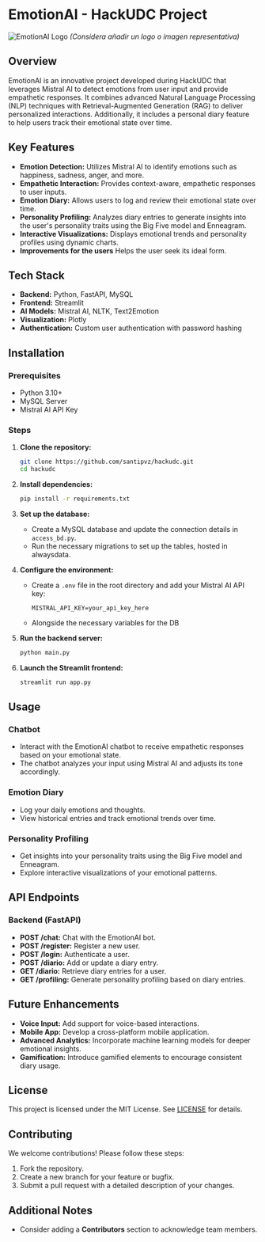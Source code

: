 # EmotionAI - HackUDC Project

![EmotionAI Logo](#) *(Considera añadir un logo o imagen representativa)*

## Overview

EmotionAI is an innovative project developed during HackUDC that leverages Mistral AI to detect emotions from user input and provide empathetic responses. It combines advanced Natural Language Processing (NLP) techniques with Retrieval-Augmented Generation (RAG) to deliver personalized interactions. Additionally, it includes a personal diary feature to help users track their emotional state over time.

## Key Features

- **Emotion Detection:** Utilizes Mistral AI to identify emotions such as happiness, sadness, anger, and more.
- **Empathetic Interaction:** Provides context-aware, empathetic responses to user inputs.
- **Emotion Diary:** Allows users to log and review their emotional state over time.
- **Personality Profiling:** Analyzes diary entries to generate insights into the user's personality traits using the Big Five model and Enneagram.
- **Interactive Visualizations:** Displays emotional trends and personality profiles using dynamic charts.
- **Improvements for the users** Helps the user seek its ideal form.
## Tech Stack

- **Backend:** Python, FastAPI, MySQL  
- **Frontend:** Streamlit  
- **AI Models:** Mistral AI, NLTK, Text2Emotion  
- **Visualization:** Plotly  
- **Authentication:** Custom user authentication with password hashing  

## Installation

### Prerequisites

- Python 3.10+
- MySQL Server
- Mistral AI API Key

### Steps

1. **Clone the repository:**
   ```bash
   git clone https://github.com/santipvz/hackudc.git  
   cd hackudc  
   ```

2. **Install dependencies:**
   ```bash
   pip install -r requirements.txt  
   ```

3. **Set up the database:**
   - Create a MySQL database and update the connection details in `access_bd.py`.
   - Run the necessary migrations to set up the tables, hosted in alwaysdata.

4. **Configure the environment:**
   - Create a `.env` file in the root directory and add your Mistral AI API key:
     ```plaintext
     MISTRAL_API_KEY=your_api_key_here  
     ```
   - Alongside the necessary variables for the DB

5. **Run the backend server:**
   ```bash
   python main.py  
   ```

6. **Launch the Streamlit frontend:**
   ```bash
   streamlit run app.py  
   ```

## Usage

### Chatbot

- Interact with the EmotionAI chatbot to receive empathetic responses based on your emotional state.
- The chatbot analyzes your input using Mistral AI and adjusts its tone accordingly.

### Emotion Diary

- Log your daily emotions and thoughts.
- View historical entries and track emotional trends over time.

### Personality Profiling

- Get insights into your personality traits using the Big Five model and Enneagram.
- Explore interactive visualizations of your emotional patterns.

## API Endpoints

### Backend (FastAPI)

- **POST /chat:** Chat with the EmotionAI bot.
- **POST /register:** Register a new user.
- **POST /login:** Authenticate a user.
- **POST /diario:** Add or update a diary entry.
- **GET /diario:** Retrieve diary entries for a user.
- **GET /profiling:** Generate personality profiling based on diary entries.

## Future Enhancements

- **Voice Input:** Add support for voice-based interactions.
- **Mobile App:** Develop a cross-platform mobile application.
- **Advanced Analytics:** Incorporate machine learning models for deeper emotional insights.
- **Gamification:** Introduce gamified elements to encourage consistent diary usage.

## License

This project is licensed under the MIT License. See [LICENSE](LICENSE) for details.

## Contributing

We welcome contributions! Please follow these steps:

1. Fork the repository.
2. Create a new branch for your feature or bugfix.
3. Submit a pull request with a detailed description of your changes.

## Additional Notes

- Consider adding a **Contributors** section to acknowledge team members.


